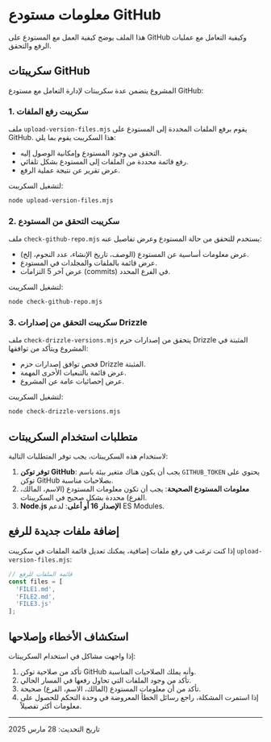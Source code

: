 # معلومات مستودع GitHub

هذا الملف يوضح كيفية العمل مع المستودع على GitHub وكيفية التعامل مع عمليات الرفع والتحقق.

## سكريبتات GitHub

المشروع يتضمن عدة سكريبتات لإدارة التعامل مع مستودع GitHub:

### 1. سكريبت رفع الملفات

ملف `upload-version-files.mjs` يقوم برفع الملفات المحددة إلى المستودع على GitHub. هذا السكريبت يقوم بما يلي:

- التحقق من وجود المستودع وإمكانية الوصول إليه.
- رفع قائمة محددة من الملفات إلى المستودع بشكل تلقائي.
- عرض تقرير عن نتيجة عملية الرفع.

لتشغيل السكريبت:

```bash
node upload-version-files.mjs
```

### 2. سكريبت التحقق من المستودع

ملف `check-github-repo.mjs` يستخدم للتحقق من حالة المستودع وعرض تفاصيل عنه:

- عرض معلومات أساسية عن المستودع (الوصف، تاريخ الإنشاء، عدد النجوم، إلخ).
- عرض قائمة بالملفات والمجلدات في المستودع.
- عرض آخر 5 التزامات (commits) في الفرع المحدد.

لتشغيل السكريبت:

```bash
node check-github-repo.mjs
```

### 3. سكريبت التحقق من إصدارات Drizzle

ملف `check-drizzle-versions.mjs` يتحقق من إصدارات حزم Drizzle المثبتة في المشروع ويتأكد من توافقها:

- فحص توافق إصدارات حزم Drizzle المثبتة.
- عرض قائمة بالتبعيات الأخرى المهمة.
- عرض إحصائيات عامة عن المشروع.

لتشغيل السكريبت:

```bash
node check-drizzle-versions.mjs
```

## متطلبات استخدام السكريبتات

لاستخدام هذه السكريبتات، يجب توفر المتطلبات التالية:

1. **توفر توكن GitHub**: يجب أن يكون هناك متغير بيئة باسم `GITHUB_TOKEN` يحتوي على توكن GitHub بصلاحيات مناسبة.
2. **معلومات المستودع الصحيحة**: يجب أن تكون معلومات المستودع (الاسم، المالك، الفرع) محددة بشكل صحيح في السكريبتات.
3. **Node.js الإصدار 16 أو أعلى**: لدعم ES Modules.

## إضافة ملفات جديدة للرفع

إذا كنت ترغب في رفع ملفات إضافية، يمكنك تعديل قائمة الملفات في سكريبت `upload-version-files.mjs`:

```javascript
// قائمة الملفات للرفع
const files = [
  'FILE1.md',
  'FILE2.md',
  'FILE3.js'
];
```

## استكشاف الأخطاء وإصلاحها

إذا واجهت مشاكل في استخدام السكريبتات:

1. تأكد من صلاحية توكن GitHub وأنه يملك الصلاحيات المناسبة.
2. تأكد من وجود الملفات التي تحاول رفعها في المسار الحالي.
3. تأكد من أن معلومات المستودع (المالك، الاسم، الفرع) صحيحة.
4. إذا استمرت المشكلة، راجع رسائل الخطأ المعروضة في وحدة التحكم للحصول على معلومات أكثر تفصيلاً.

---

تاريخ التحديث: 28 مارس 2025